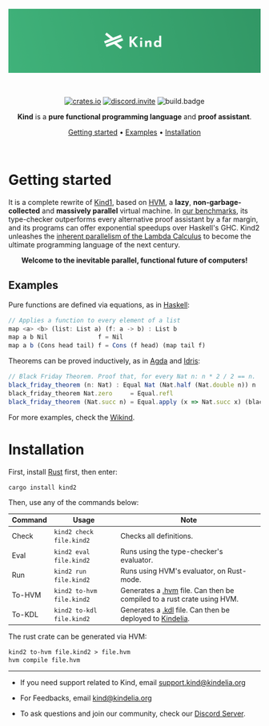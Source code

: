 <div align="center">

![banner]

&nbsp;

[![crates.io][crates.io-badge]][crates.io]
[![discord.invite][discord.badge]][discord.invite]
![build.badge]

**Kind** is a **pure functional programming language** and **proof assistant**.

[Getting started](#getting-started) •
[Examples](#examples) •
[Installation](#installation)

&nbsp;

</div>

# Getting started

It is a complete rewrite of [Kind1](https://github.com/kindelia/kind-legacy), based on
[HVM](https://github.com/kindelia/hvm), a **lazy**, **non-garbage-collected** and **massively parallel** virtual
machine. In [our benchmarks](https://github.com/kindelia/functional-benchmarks), its type-checker outperforms every
alternative proof assistant by a far margin, and its programs can offer exponential speedups over Haskell's GHC. Kind2
unleashes the [inherent parallelism of the Lambda
Calculus](https://github.com/VictorTaelin/Symmetric-Interaction-Calculus) to become the ultimate programming language of
the next century.

<div align="center"><b>Welcome to the inevitable parallel, functional future of computers! </b></div>

## Examples

Pure functions are defined via equations, as in [Haskell](https://www.haskell.org/):

```javascript
// Applies a function to every element of a list
map <a> <b> (list: List a) (f: a -> b) : List b
map a b Nil              f = Nil
map a b (Cons head tail) f = Cons (f head) (map tail f)
```

Theorems can be proved inductively, as in [Agda](https://wiki.portal.chalmers.se/agda/pmwiki.php) and [Idris](https://www.idris-lang.org/):

```javascript
// Black Friday Theorem. Proof that, for every Nat n: n * 2 / 2 == n.
black_friday_theorem (n: Nat) : Equal Nat (Nat.half (Nat.double n)) n
black_friday_theorem Nat.zero     = Equal.refl
black_friday_theorem (Nat.succ n) = Equal.apply (x => Nat.succ x) (black_friday_theorem n)
```

For more examples, check the [Wikind](https://github.com/kindelia/wikind).

# Installation

First, install [Rust](https://www.rust-lang.org/tools/install) first, then enter:

```
cargo install kind2
```

Then, use any of the commands below:

Command    | Usage                     | Note
---------- | ------------------------- | --------------------------------------------------------------
Check      | `kind2 check  file.kind2` | Checks all definitions.
Eval       | `kind2 eval   file.kind2` | Runs using the type-checker's evaluator.
Run        | `kind2 run    file.kind2` | Runs using HVM's evaluator, on Rust-mode.
To-HVM     | `kind2 to-hvm file.kind2` | Generates a [.hvm](https://github.com/kindelia/hvm) file. Can then be compiled to a rust crate using HVM.
To-KDL     | `kind2 to-kdl file.kind2` | Generates a [.kdl](https://github.com/kindelia/kindelia) file. Can then be deployed to [Kindelia](https://github.com/kindelia/kindelia).

The rust crate can be generated via HVM:

```
kind2 to-hvm file.kind2 > file.hvm
hvm compile file.hvm
```

---

- If you need support related to Kind, email [support.kind@kindelia.org](mailto:support.kind@kindelia.org)

- For Feedbacks, email [kind@kindelia.org](mailto:kind@kindelia.org)

- To ask questions and join our community, check our [Discord Server](https://discord.gg/kindelia).


[banner]: ./img/banner.png

[crates.io-badge]: https://img.shields.io/crates/v/kind2?style=flat-square
[crates.io]: https://crates.io/crates/zoxide

[discord.badge]: https://img.shields.io/discord/912426566838013994?style=flat-square
[discord.invite]: https://discord.gg/kindelia

[build.badge]: https://img.shields.io/github/actions/workflow/status/kindelia/kind/ci.yml?style=flat-square
